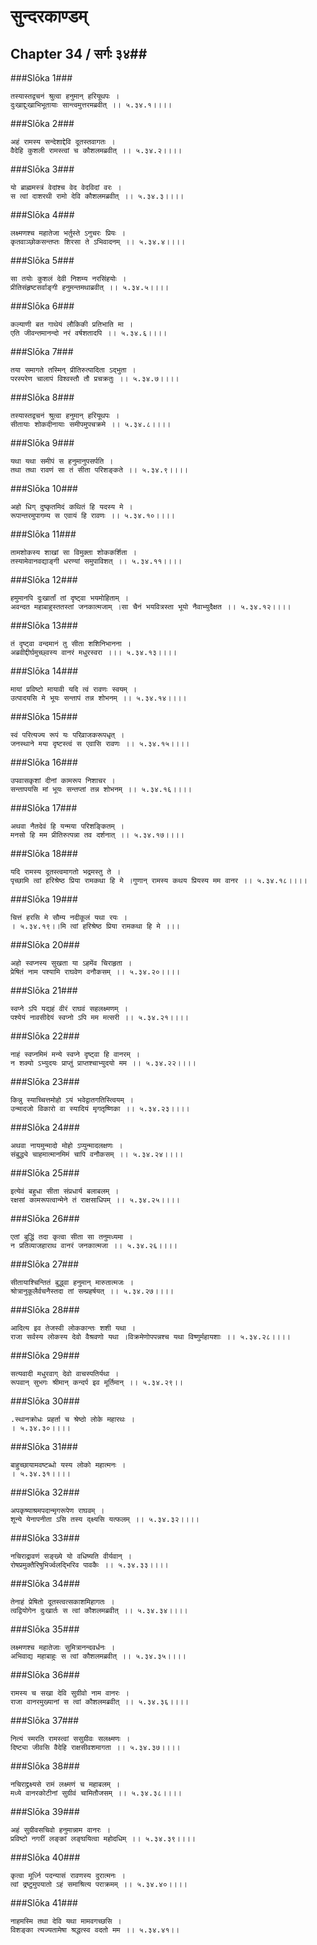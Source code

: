 सुन्दरकाण्डम्
===============================


## Chapter 34  / सर्गः ३४##


###Slōka 1###


    तस्यास्तद्वचनं श्रुत्वा हनुमान् हरियूथपः ।
    दुःखाद्दुःखाभिभूतायाः सान्त्वमुत्तरमब्रवीत् ।। ५.३४.१।।।।


###Slōka 2###


    अहं रामस्य सन्देशाद्देवि दूतस्तवागतः ।
    वैदेहि कुशली रामस्त्वां च कौशलमब्रवीत् ।। ५.३४.२।।।।


###Slōka 3###


    यो ब्राह्ममस्त्रं वेदांश्च वेद वेदविदां वरः ।
    स त्वां दाशरथी रामो देवि कौशलमब्रवीत् ।। ५.३४.३।।।।


###Slōka 4###


    लक्ष्मणश्च महातेजा भर्तुस्ते ऽनुचरः प्रियः ।
    कृतवाञ्छोकसन्तप्तः शिरसा ते ऽभिवादनम् ।। ५.३४.४।।।।


###Slōka 5###


    सा तयोः कुशलं देवी निशम्य नरसिंहयोः ।
    प्रीतिसंहृष्टसर्वाङ्गी हनुमन्तमथाब्रवीत् ।। ५.३४.५।।।।


###Slōka 6###


    कल्याणी बत गाथेयं लौकिकी प्रतिभाति मा ।
    एति जीवन्तमानन्दो नरं वर्षशतादपि ।। ५.३४.६।।।।


###Slōka 7###


    तया समागते तस्मिन् प्रीतिरुत्पादिता ऽद्भुता ।
    परस्परेण चालापं विश्वस्तौ तौ प्रचक्रतुः ।। ५.३४.७।।।।


###Slōka 8###


    तस्यास्तद्वचनं श्रुत्वा हनुमान् हरियूथपः ।
    सीतायाः शोकदीनायाः समीपमुपचक्रमे ।। ५.३४.८।।।।


###Slōka 9###


    यथा यथा समीपं स हनुमानुपसर्पति ।
    तथा तथा रावणं सा तं सीता परिशङ्कते ।। ५.३४.९।।।।


###Slōka 10###


    अहो धिग् दुष्कृतमिदं कथितं हि यदस्य मे ।
    रूपान्तरमुपागम्य स एवायं हि रावणः ।। ५.३४.१०।।।।


###Slōka 11###


    तामशोकस्य शाखां सा विमुक्ता शोककर्शिता ।
    तस्यामेवानवद्याङ्गी धरण्यां समुपाविशत् ।। ५.३४.११।।।।


###Slōka 12###


    हमुमानपि दुःखार्तां तां दृष्ट्वा भयमोहिताम् ।
    अवन्दत महाबाहुस्ततस्तां जनकात्मजाम् ।सा चैनं भयवित्रस्ता भूयो नैवाभ्युदैक्षत ।। ५.३४.१२।।।।


###Slōka 13###


    तं दृष्ट्वा वन्दमानं तु सीता शशिनिभानना ।
    अब्रवीद्दीर्घमुच्छ्वस्य वानरं मधुरस्वरा ।।। ५.३४.१३।।।।


###Slōka 14###


    मायां प्रविष्टो मायावी यदि त्वं रावणः स्वयम् ।
    उत्पादयसि मे भूयः सन्तापं तन्न शोभनम् ।। ५.३४.१४।।।।


###Slōka 15###


    स्वं परित्यज्य रूपं यः परिव्राजकरूपधृत् ।
    जनस्थाने मया दृष्टस्त्वं स एवासि रावणः ।। ५.३४.१५।।।।


###Slōka 16###


    उपवासकृशां दीनां कामरूप निशाचर ।
    सन्तापयसि मां भूयः सन्तप्तां तन्न शोभनम् ।। ५.३४.१६।।।।


###Slōka 17###


    अथवा नैतदेवं हि यन्मया परिशङ्कितम् ।
    मनसो हि मम प्रीतिरुत्पन्ना तव दर्शनात् ।। ५.३४.१७।।।।


###Slōka 18###


    यदि रामस्य दूतस्त्वमागतो भद्रमस्तु ते ।
    पृच्छामि त्वां हरिश्रेष्ठ प्रिया रामकथा हि मे ।गुणान् रामस्य कथय प्रियस्य मम वानर ।। ५.३४.१८।।।।


###Slōka 19###


    चित्तं हरसि मे सौम्य नदीकूलं यथा रयः ।
    । ५.३४.१९।।मि त्वां हरिश्रेष्ठ प्रिया रामकथा हि मे ।।।


###Slōka 20###


    अहो स्वप्नस्य सुखता या ऽहमेंव चिराहृता ।
    प्रेषितं नाम पश्यामि राघवेण वनौकसम् ।। ५.३४.२०।।।।


###Slōka 21###


    स्वप्ने ऽपि यद्यहं वीरं राघवं सहलक्ष्मणम् ।
    पश्येयं नावसीदेयं स्वप्नो ऽपि मम मत्सरी ।। ५.३४.२१।।।।


###Slōka 22###


    नाहं स्वप्नमिमं मन्ये स्वप्ने दृष्ट्वा हि वानरम् ।
    न शक्यो ऽभ्युदयः प्राप्तुं प्राप्तश्चाभ्युदयो मम ।। ५.३४.२२।।।।


###Slōka 23###


    किन्नु स्याच्चित्तमोहो ऽयं भवेद्वातगतिस्त्वियम् ।
    उन्मादजो विकारो वा स्यादियं मृगतृष्णिका ।। ५.३४.२३।।।।


###Slōka 24###


    अथवा नायमुन्मादो मोहो ऽप्युन्मादलक्षणः ।
    संबुद्ध्ये चाहमात्मानमिमं चापि वनौकसम् ।। ५.३४.२४।।।।


###Slōka 25###


    इत्येवं बहुधा सीता संप्रधार्य बलाबलम् ।
    रक्षसां कामरूपत्वान्मेने तं राक्षसाधिपम् ।। ५.३४.२५।।।।


###Slōka 26###


    एतां बुद्धिं तदा कृत्वा सीता सा तनुमध्यमा ।
    न प्रतिव्याजहाराथ वानरं जनकात्मजा ।। ५.३४.२६।।।।


###Slōka 27###


    सीतायाश्चिन्तितं बुद्ध्वा हनुमान् मारुतात्मजः ।
    श्रोत्रानुकूलैर्वचनैस्तदा तां सम्प्रहर्षयत् ।। ५.३४.२७।।।।


###Slōka 28###


    आदित्य इव तेजस्वी लोककान्तः शशी यथा ।
    राजा सर्वस्य लोकस्य देवो वैश्रवणो यथा ।विक्रमेणोपपन्नश्च यथा विष्णुर्महायशाः ।। ५.३४.२८।।।।


###Slōka 29###


    सत्यवादी मधुरवाग् देवो वाचस्पतिर्यथा ।
    रूपवान् सुभगः श्रीमान् कन्दर्प इव मूर्तिमान् ।। ५.३४.२९।।


###Slōka 30###


    .स्थानक्रोधः प्रहर्ता च श्रेष्ठो लोके महारथः ।
    । ५.३४.३०।।।।


###Slōka 31###


    बाहुच्छायामवष्टब्धो यस्य लोको महात्मनः ।
    । ५.३४.३१।।।।


###Slōka 32###


    अपकृष्याश्रमपदान्मृगरूपेण राघवम् ।
    शून्ये येनापनीता ऽसि तस्य द्क्ष्यसि यत्फलम् ।। ५.३४.३२।।।।


###Slōka 33###


    नचिराद्रावणं सङ्ख्ये यो वधिष्यति वीर्यवान् ।
    रोषप्रमुक्तैरिषुभिर्ज्वलद्भिरिव पावकैः ।। ५.३४.३३।।।।


###Slōka 34###


    तेनाहं प्रेषितो दूतस्त्वत्सकाशमिहागतः ।
    त्वद्वियोगेन दुःखार्तः स त्वां कौशलमब्रवीत् ।। ५.३४.३४।।।।


###Slōka 35###


    लक्ष्मणश्च महातेजाः सुमित्रानन्दवर्धनः ।
    अभिवाद्य महाबाहुः स त्वां कौशलमब्रवीत् ।। ५.३४.३५।।।।


###Slōka 36###


    रामस्य च सखा देवि सुग्रीवो नाम वानरः ।
    राजा वानरमुख्यानां स त्वां कौशलमब्रवीत् ।। ५.३४.३६।।।।


###Slōka 37###


    नित्यं स्मरति रामस्त्वां ससुग्रीवः सलक्ष्मणः ।
    दिष्ट्या जीवसि वैदेहि राक्षसीवशमागता ।। ५.३४.३७।।।।


###Slōka 38###


    नचिराद्द्रक्ष्यसे रामं लक्ष्मणं च महाबलम् ।
    मध्ये वानरकोटीनां सुग्रीवं चामितौजसम् ।। ५.३४.३८।।।।


###Slōka 39###


    अहं सुग्रीवसचिवो हनुमान्नाम वानरः ।
    प्रविष्टो नगरीं लङ्कां लङ्घयित्वा महोदधिम् ।। ५.३४.३९।।।।


###Slōka 40###


    कृत्वा मूर्ध्नि पदन्यासं रावणस्य दुरात्मनः ।
    त्वां द्रष्टुमुपयातो ऽहं समाश्रित्य पराक्रमम् ।। ५.३४.४०।।।।


###Slōka 41###


    नाहमस्मि तथा देवि यथा मामवगच्छसि ।
    विशङ्का त्यज्यतामेषा श्रद्धत्स्व वदतो मम ।। ५.३४.४१।।


